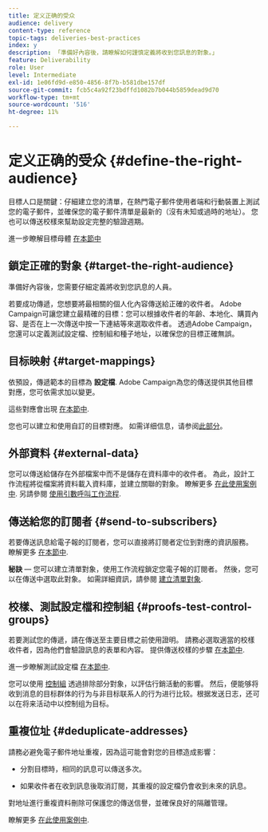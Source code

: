 ```yaml
---
title: 定义正确的受众
audience: delivery
content-type: reference
topic-tags: deliveries-best-practices
index: y
description: 「準備好內容後，請瞭解如何謹慎定義將收到您訊息的對象。」
feature: Deliverability
role: User
level: Intermediate
exl-id: 1e06fd9d-e850-4856-8f7b-b581dbe157df
source-git-commit: fcb5c4a92f23bdffd1082b7b044b5859dead9d70
workflow-type: tm+mt
source-wordcount: '516'
ht-degree: 11%

---
```


# 定义正确的受众 {#define-the-right-audience}

目標人口是關鍵：仔細建立您的清單，在熱門電子郵件使用者端和行動裝置上測試您的電子郵件，並確保您的電子郵件清單是最新的（沒有未知或過時的地址）。 您也可以傳送校樣來幫助設定完整的驗證週期。

進一步瞭解目標母體 [在本節中](../../audiences/using/selecting-an-audience-in-a-message.md)

## 鎖定正確的對象 {#target-the-right-audience}

準備好內容後，您需要仔細定義將收到您訊息的人員。

若要成功傳遞，您想要將最相關的個人化內容傳送給正確的收件者。 Adobe Campaign可讓您建立最精確的目標：您可以根據收件者的年齡、本地化、購買內容、是否在上一次傳送中按一下連結等來選取收件者。 透過Adobe Campaign，您還可以定義測試設定檔、控制組和種子地址，以確保您的目標正確無誤。

## 目标映射 {#target-mappings}

依預設，傳遞範本的目標為 **設定檔**. Adobe Campaign為您的傳送提供其他目標對應，您可依需求加以變更。

這些對應會出現 [在本節中](../../automating/using/query.md#targeting-dimensions-and-resources).

您也可以建立和使用自訂的目標對應。 如需详细信息，请参阅[此部分](../../administration/using/target-mappings-in-campaign.md)。

## 外部資料 {#external-data}

您可以傳送給儲存在外部檔案中而不是儲存在資料庫中的收件者。 為此，設計工作流程將從檔案將資料載入資料庫，並建立關聯的對象。  瞭解更多 [在此使用案例中](../../automating/using/use-case-calling-workflow.md). 另請參閱 [使用引數呼叫工作流程](../../automating/using/calling-a-workflow-with-external-parameters.md).

## 傳送給您的訂閱者 {#send-to-subscribers}

若要傳送訊息給電子報的訂閱者，您可以直接將訂閱者定位到對應的資訊服務。 瞭解更多 [在本節中](../../audiences/using/about-subscriptions.md).

**秘訣**  — 您可以建立清單對象，使用工作流程鎖定您電子報的訂閱者。 然後，您可以在傳送中選取此對象。 如需詳細資訊，請參閱 [建立清單對象](../../audiences/using/creating-audiences.md#creating-list-audiences).

## 校樣、測試設定檔和控制組 {#proofs-test-control-groups}

若要測試您的傳遞，請在傳送至主要目標之前使用證明。
請務必選取適當的校樣收件者，因為他們會驗證訊息的表單和內容。 提供傳送校樣的步驟 [在本節中](../../sending/using/sending-proofs.md).

進一步瞭解測試設定檔 [在本節中](../../audiences/using/managing-test-profiles.md).

您可以使用 [控制組](../../sending/using/control-group.md) 透過排除部分對象，以評估行銷活動的影響。 然后，便能够将收到消息的目标群体的行为与非目标联系人的行为进行比较。根据发送日志，还可以在将来活动中以控制组为目标。

## 重複位址 {#deduplicate-addresses}

請務必避免電子郵件地址重複，因為這可能會對您的目標造成影響：

* 分割目標時，相同的訊息可以傳送多次。

* 如果收件者在收到訊息後取消訂閱，其重複的設定檔仍會收到未來的訊息。

對地址進行重複資料刪除可保護您的傳送信譽，並確保良好的隔離管理。

瞭解更多 [在此使用案例中](../../automating/using/deduplicating-data-imported-file.md).
